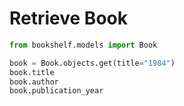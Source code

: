 
# Retrieve Book

```python
from bookshelf.models import Book

book = Book.objects.get(title="1984")
book.title          
book.author         
book.publication_year  
